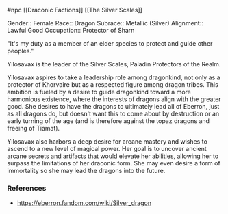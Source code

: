  #npc [[Draconic Factions]] [[The Silver Scales]]

Gender:: Female
Race:: Dragon
Subrace:: Metallic (Silver)
Alignment:: Lawful Good
Occupation:: Protector of Sharn

"It's my duty as a member of an elder species to protect and guide other peoples."

Yllosavax is the leader of the Silver Scales, Paladin Protectors of the Realm.

Yllosavax aspires to take a leadership role among dragonkind, not only as a protector of Khorvaire but as a respected figure among dragon tribes. This ambition is fueled by a desire to guide dragonkind toward a more harmonious existence, where the interests of dragons align with the greater good. She desires to have the dragons to ultimately lead all of Eberron, just as all dragons do, but doesn't want this to come about by destruction or an early turning of the age (and is therefore against the topaz dragons and freeing of Tiamat).

Yllosavax also harbors a deep desire for arcane mastery and wishes to ascend to a new level of magical power. Her goal is to uncover ancient arcane secrets and artifacts that would elevate her abilities, allowing her to surpass the limitations of her draconic form. She may even desire a form of immortality so she may lead the dragons into the future.

### References

* https://eberron.fandom.com/wiki/Silver_dragon
